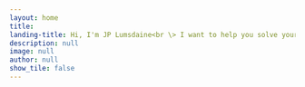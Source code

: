 ```yaml
---
layout: home
title: 
landing-title: Hi, I'm JP Lumsdaine<br \> I want to help you solve your data challenges.
description: null
image: null
author: null
show_tile: false
---
```

